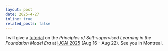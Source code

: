 ```yaml
---
layout: post
date: 2025-4-27
inline: true
related_posts: false
---
```


I will give a [tutorial](https://sites.google.com/view/ijcai25-ssl) on the *Principles of Self-supervised Learning in the Foundation Model Era* at [IJCAI 2025](https://2025.ijcai.org/) (Aug 16 - Aug 22). See you in Montreal.